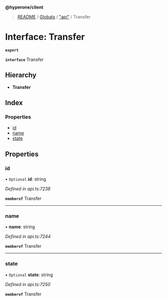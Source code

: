 **@hyperone/client**

> [README](../README.md) / [Globals](../globals.md) / ["api"](../modules/_api_.md) / Transfer

# Interface: Transfer

**`export`** 

**`interface`** Transfer

## Hierarchy

* **Transfer**

## Index

### Properties

* [id](_api_.transfer.md#id)
* [name](_api_.transfer.md#name)
* [state](_api_.transfer.md#state)

## Properties

### id

• `Optional` **id**: string

*Defined in api.ts:7238*

**`memberof`** Transfer

___

### name

•  **name**: string

*Defined in api.ts:7244*

**`memberof`** Transfer

___

### state

• `Optional` **state**: string

*Defined in api.ts:7250*

**`memberof`** Transfer

